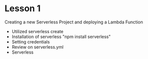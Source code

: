 # Lesson 1
Creating a new Serverless Project and deploying a Lambda Function

- Utilized serverless create
- Installation of serverless "npm install serverless"
- Setting credentials
- Review on serverless.yml
- Serverless
